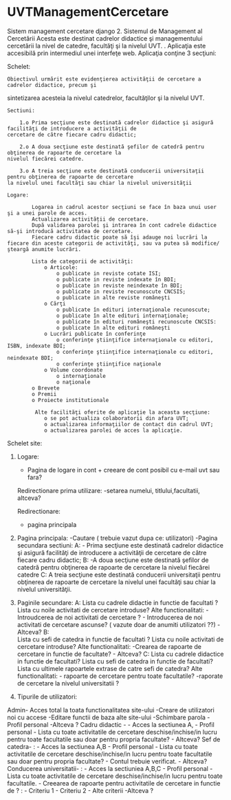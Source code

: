 # UVTManagementCercetare
Sistem management cercetare django
2. Sistemul de Management al Cercetării
Acesta este destinat cadrelor didactice şi managementului cercetării la nivel de catedre, facultăţi şi la
nivelul UVT. .
Aplicaţia este accesibilă prin intermediul unei interfeţe web. Aplicaţia conţine 3 secţiuni:





Schelet:
    
    Obiectivul urmărit este evidenţierea activităţii de cercetare a cadrelor didactice, precum şi
sintetizarea acesteia la nivelul catedrelor, facultăţilor şi la nivelul UVT.


    Sectiuni:
    
        1.o Prima secţiune este destinată cadrelor didactice şi asigură facilităţi de introducere a activităţii de
    cercetare de către fiecare cadru didactic;

        2.o A doua secţiune este destinată şefilor de catedră pentru obţinerea de rapoarte de cercetare la
    nivelul fiecărei catedre.

        3.o A treia secţiune este destinată conducerii universitaţii pentru obţinerea de rapoarte de cercetare
    la nivelul unei facultăţi sau chiar la nivelul universităţii

    Logare: 
    
            Logarea in cadrul acestor secţiuni se face în baza unui user şi a unei parole de acces.
            Actualizarea activității de cercetare.
            După validarea parolei şi intrarea în cont cadrele didactice să-şi introducă activitatea de cercetare. 
            Fiecare cadru didactic poate să îşi adauge noi lucrări la fiecare din aceste categorii de activităţi, sau va putea să modifice/şteargă anumite lucrări.
            
            Lista de categorii de activităţi:
                o Articole:
                    o publicate in reviste cotate ISI;
                    o publicate in reviste indexate în BDI;
                    o publicate in reviste neindexate în BDI;
                    o publicate in reviste recunoscute CNCSIS;
                    o publicate in alte reviste româneşti
                o Cărţi
                    o publicate în edituri internaţionale recunoscute;
                    o publicate în alte edituri internaţionale;
                    o publicate în edituri româneşti recunoscute CNCSIS:
                    o publicate în alte edituri româneşti
                o Lucrări publicate în conferinţe
                    o conferinţe ştiinţifice internaţionale cu editori, ISBN, indexate BDI;
                    o conferinţe ştiinţifice internaţionale cu editori, neindexate BDI;
                    o conferinţe ştiinţifice naţionale
                o Volume coordonate
                    o internaţionale
                    o naţionale
            o Brevete
            o Premii
            o Proiecte institutionale
            
             Alte facilităţi oferite de aplicaţie la aceasta secţiune:
                o se pot actualiza colaboratorii din afara UVT;
                o actualizarea informaţiilor de contact din cadrul UVT;
                o actualizarea parolei de acces la aplicaţie.




Schelet site:

 1. Logare:
    - Pagina de logare in cont + creeare de cont posibil cu e-mail uvt sau fara?
    
    Redirectionare prima utilizare:
     -setarea numelui, titlului,facultatii, altceva?

    Redirectionare:
    - pagina principala

2. Pagina principala:
    -Cautare ( trebuie vazut dupa ce: utilizatori)
    -Pagina secundara sectiuni:
      A:
        - Prima secţiune este destinată cadrelor didactice şi asigură facilităţi de introducere a activităţii de
    cercetare de către fiecare cadru didactic;
      B: 
        -A doua secţiune este destinată şefilor de catedră pentru obţinerea de rapoarte de cercetare la
    nivelul fiecărei catedre
      C:
        A treia secţiune este destinată conducerii universitaţii pentru obţinerea de rapoarte de cercetare
    la nivelul unei facultăţi sau chiar la nivelul universităţii.

3. Paginile secundare:
 A: 
    Lista cu cadrele didactie in functie de facultati ?
    Lista cu noile activitati de cercetare introduse?
        Alte functionalitati:
            - Introudcerea de noi activitati de cercetare ?
            - Introducerea de noi activitati de cercetare ascunse? ( vazute doar de anumiti utilizatori ??)
            - Altceva?
B:          
    Lista cu sefi de catedra in functie de facultati ?
    Lista cu noile activitati de cercetare introduse?
        Alte functionalitati:
            -Crearea de rapoarte de cercetare in functie de facultate?
            - Altceva?
C:
    Lista cu cadrele didactice in functie de facultati?
    Lista cu sefi de catedra in functie de facultati?
    Lista cu ultimele rapoartele extrase de catre sefi de catedra?
        Alte functionalitati:
            - rapoarte de cercetare pentru toate facultatile?
            -raporate de cercetare la nivelul universitatii ?

4. Tipurile de utilizatori:

Admin- Acces total la toata functionalitatea site-ului
    -Creare de utilizatori noi cu accese
    -Editare functii de baza alte site-ului
    -Schimbare parola
    -Profil personal
    -Altceva ?
Cadru didactic - 
    - Acces la sectiunea A, 
    - Profil personal 
    - Lista cu toate activitatile de cercetare deschise/inchise/in lucru  pentru toate facultatile sau doar pentru propria facultate?
    - Altceva?
Sef de catedra- : 
    - Acces la sectiunea A,B 
    - Profil personal 
    - Lista cu toate activitatile de cercetare deschise/inchise/in lucru  pentru toate facultatile sau doar pentru propria facultate?
    - Contul trebuie verificat.
    - Altceva?
Conducerea universitatii- :
    - Acces la sectiuniea A,B,C 
    - Profil personal
    - Lista cu toate activitatile de cercetare deschise/inchise/in lucru  pentru toate facultatile.
    - Creearea de rapoarte pentru activitatile de cercetare in functie de ? :
     - Criteriu 1
     - Criteriu 2
     - Alte criterii
    -Altceva ?

